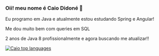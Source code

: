 ### Oii! meu nome é Caio Didoné 👋

<div>
  <div>
    <p>Eu programo em Java e atualmente estou estudando Spring e Angular!</p>
    <p>Me dou muito bem com queries em SQL</p>
    <p>2 anos de Java 8 profissionalmente e agora buscando me atualizar!!</p>
  </div>
  
  <div>
    
  [![Caio top languages](https://github-readme-stats.vercel.app/api/top-langs/?username=caio-d)](https://github.com/anuraghazra/github-readme-stats)
 
  </div>
</div>

<!--
**caio-d/caio-d** is a ✨ _special_ ✨ repository because its `README.md` (this file) appears on your GitHub profile.

Here are some ideas to get you started:

- 🔭 I’m currently working on ...
- 🌱 I’m currently learning ...
- 👯 I’m looking to collaborate on ...
- 🤔 I’m looking for help with ...
- 💬 Ask me about ...
- 📫 How to reach me: ...
- 😄 Pronouns: ...
- ⚡ Fun fact: ...
-->
